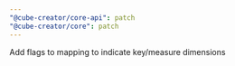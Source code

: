 ```yaml
---
"@cube-creator/core-api": patch
"@cube-creator/core": patch
---
```


Add flags to mapping to indicate key/measure dimensions
